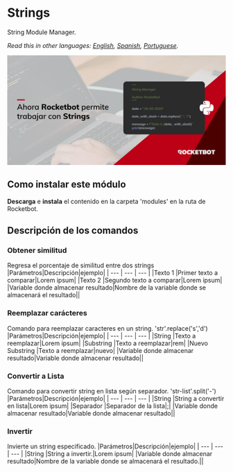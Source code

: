 # Strings
  
String Module Manager.  

*Read this in other languages: [English](Manual_Strings.md), [Spanish](Manual_Strings.es.md), [Portuguese](Manual_Strings.pr.md).*
  
![banner](imgs/Banner_Strings.png)
## Como instalar este módulo
  
__Descarga__ e __instala__ el contenido en la carpeta 'modules' en la ruta de Rocketbot.  



## Descripción de los comandos

### Obtener similitud
  
Regresa el porcentaje de similitud entre dos strings
|Parámetros|Descripción|ejemplo|
| --- | --- | --- |
|Texto 1 |Primer texto a comparar|Lorem ipsum|
|Texto 2 |Segundo texto a comparar|Lorem ipsum|
|Variable donde almacenar resultado|Nombre de la variable donde se almacenará el resultado||

### Reemplazar carácteres
  
Comando para reemplazar caracteres en un string. 'str'.replace('s','d')
|Parámetros|Descripción|ejemplo|
| --- | --- | --- |
|String |Texto a reemplazar|Lorem ipsum|
|Substring |Texto a reemplazar|rem|
|Nuevo Substring |Texto a reemplazar|nuevo|
|Variable donde almacenar resultado|Variable donde almacenar resultado||

### Convertir a Lista
  
Comando para convertir string en lista según separador. 'str-list'.split('-')
|Parámetros|Descripción|ejemplo|
| --- | --- | --- |
|String |String a convertir en lista|Lorem ipsum|
|Separador |Separador de la lista|;|
|Variable donde almacenar resultado|Variable donde almacenar resultado||

### Invertir
  
Invierte un string especificado.
|Parámetros|Descripción|ejemplo|
| --- | --- | --- |
|String |String a invertir.|Lorem ipsum|
|Variable donde almacenar resultado|Nombre de la variable donde se almacenará el resultado.||
